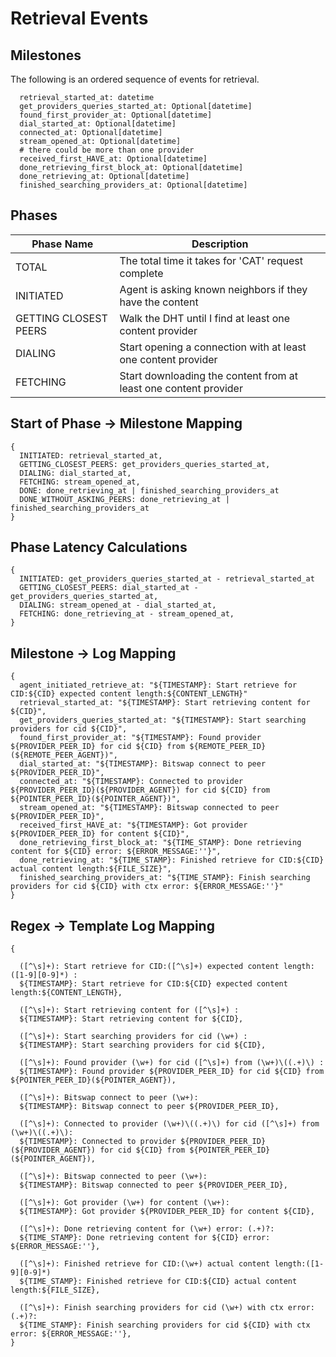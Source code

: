 # Retrieval Events

## Milestones

The following is an ordered sequence of events for retrieval.

```
  retrieval_started_at: datetime
  get_providers_queries_started_at: Optional[datetime]
  found_first_provider_at: Optional[datetime]
  dial_started_at: Optional[datetime]
  connected_at: Optional[datetime]
  stream_opened_at: Optional[datetime]
  # there could be more than one provider
  received_first_HAVE_at: Optional[datetime]
  done_retrieving_first_block_at: Optional[datetime]
  done_retrieving_at: Optional[datetime]
  finished_searching_providers_at: Optional[datetime]
```

## Phases

| Phase Name            | Description                                                      |
|-----------------------|------------------------------------------------------------------|
| TOTAL                 | The total time it takes for 'CAT' request complete               |
| INITIATED             | Agent is asking known neighbors if they have the content         |
| GETTING CLOSEST PEERS | Walk the DHT until I find at least one content provider          |
| DIALING               | Start opening a connection with at least one content provider    |
| FETCHING              | Start downloading the content from at least one content provider |

## Start of Phase -> Milestone Mapping

```
{
  INITIATED: retrieval_started_at,
  GETTING_CLOSEST_PEERS: get_providers_queries_started_at,
  DIALING: dial_started_at,
  FETCHING: stream_opened_at,
  DONE: done_retrieving_at | finished_searching_providers_at
  DONE_WITHOUT_ASKING_PEERS: done_retrieving_at | finished_searching_providers_at
}
```

## Phase Latency Calculations

```
{
  INITIATED: get_providers_queries_started_at - retrieval_started_at
  GETTING_CLOSEST_PEERS: dial_started_at - get_providers_queries_started_at,
  DIALING: stream_opened_at - dial_started_at,
  FETCHING: done_retrieving_at - stream_opened_at,
}
```

## Milestone -> Log Mapping

```
{
  agent_initiated_retrieve_at: "${TIMESTAMP}: Start retrieve for CID:${CID} expected content length:${CONTENT_LENGTH}"
  retrieval_started_at: "${TIMESTAMP}: Start retrieving content for ${CID}",
  get_providers_queries_started_at: "${TIMESTAMP}: Start searching providers for cid ${CID}",
  found_first_provider_at: "${TIMESTAMP}: Found provider ${PROVIDER_PEER_ID} for cid ${CID} from ${REMOTE_PEER_ID}(${REMOTE_PEER_AGENT})",
  dial_started_at: "${TIMESTAMP}: Bitswap connect to peer ${PROVIDER_PEER_ID}",
  connected_at: "${TIMESTAMP}: Connected to provider ${PROVIDER_PEER_ID}(${PROVIDER_AGENT}) for cid ${CID} from ${POINTER_PEER_ID}(${POINTER_AGENT})",
  stream_opened_at: "${TIMESTAMP}: Bitswap connected to peer ${PROVIDER_PEER_ID}",
  received_first_HAVE_at: "${TIMESTAMP}: Got provider ${PROVIDER_PEER_ID} for content ${CID}",
  done_retrieving_first_block_at: "${TIME_STAMP}: Done retrieving content for ${CID} error: ${ERROR_MESSAGE:''}",
  done_retrieving_at: "${TIME_STAMP}: Finished retrieve for CID:${CID} actual content length:${FILE_SIZE}",
  finished_searching_providers_at: "${TIME_STAMP}: Finish searching providers for cid ${CID} with ctx error: ${ERROR_MESSAGE:''}"
}
```

## Regex -> Template Log Mapping

```
{

  ([^\s]+): Start retrieve for CID:([^\s]+) expected content length:([1-9][0-9]*) :
  ${TIMESTAMP}: Start retrieve for CID:${CID} expected content length:${CONTENT_LENGTH},

  ([^\s]+): Start retrieving content for ([^\s]+) :
  ${TIMESTAMP}: Start retrieving content for ${CID},

  ([^\s]+): Start searching providers for cid (\w+) :
  ${TIMESTAMP}: Start searching providers for cid ${CID},

  ([^\s]+): Found provider (\w+) for cid ([^\s]+) from (\w+)\((.+)\) :
  ${TIMESTAMP}: Found provider ${PROVIDER_PEER_ID} for cid ${CID} from ${POINTER_PEER_ID}(${POINTER_AGENT}),

  ([^\s]+): Bitswap connect to peer (\w+):
  ${TIMESTAMP}: Bitswap connect to peer ${PROVIDER_PEER_ID},

  ([^\s]+): Connected to provider (\w+)\((.+)\) for cid ([^\s]+) from (\w+)\((.+)\):
  ${TIMESTAMP}: Connected to provider ${PROVIDER_PEER_ID}(${PROVIDER_AGENT}) for cid ${CID} from ${POINTER_PEER_ID}(${POINTER_AGENT}),

  ([^\s]+): Bitswap connected to peer (\w+):
  ${TIMESTAMP}: Bitswap connected to peer ${PROVIDER_PEER_ID},

  ([^\s]+): Got provider (\w+) for content (\w+):
  ${TIMESTAMP}: Got provider ${PROVIDER_PEER_ID} for content ${CID},

  ([^\s]+): Done retrieving content for (\w+) error: (.+)?:
  ${TIME_STAMP}: Done retrieving content for ${CID} error: ${ERROR_MESSAGE:''},

  ([^\s]+): Finished retrieve for CID:(\w+) actual content length:([1-9][0-9]*)
  ${TIME_STAMP}: Finished retrieve for CID:${CID} actual content length:${FILE_SIZE},

  ([^\s]+): Finish searching providers for cid (\w+) with ctx error: (.+)?:
  ${TIME_STAMP}: Finish searching providers for cid ${CID} with ctx error: ${ERROR_MESSAGE:''},
}
```

